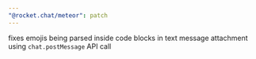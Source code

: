 ```yaml
---
"@rocket.chat/meteor": patch
---
```


fixes emojis being parsed inside code blocks in text message attachment using `chat.postMessage` API call
